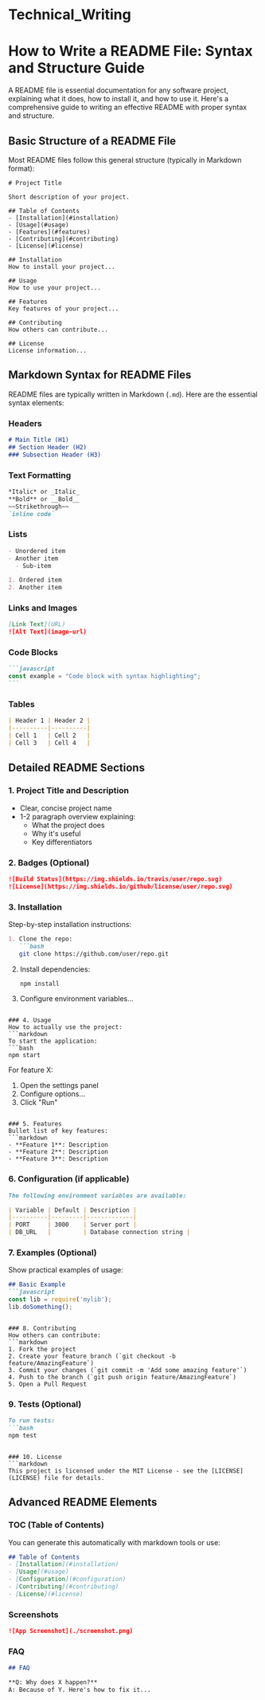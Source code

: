 # Technical_Writing

# How to Write a README File: Syntax and Structure Guide

A README file is essential documentation for any software project, explaining what it does, how to install it, and how to use it. Here's a comprehensive guide to writing an effective README with proper syntax and structure.

## Basic Structure of a README File

Most README files follow this general structure (typically in Markdown format):

```
# Project Title

Short description of your project.

## Table of Contents
- [Installation](#installation)
- [Usage](#usage)
- [Features](#features)
- [Contributing](#contributing)
- [License](#license)

## Installation
How to install your project...

## Usage
How to use your project...

## Features
Key features of your project...

## Contributing
How others can contribute...

## License
License information...
```

## Markdown Syntax for README Files

README files are typically written in Markdown (`.md`). Here are the essential syntax elements:

### Headers
```markdown
# Main Title (H1)
## Section Header (H2)
### Subsection Header (H3)
```

### Text Formatting
```markdown
*Italic* or _Italic_
**Bold** or __Bold__
~~Strikethrough~~
`inline code`
```

### Lists
```markdown
- Unordered item
- Another item
  - Sub-item

1. Ordered item
2. Another item
```

### Links and Images
```markdown
[Link Text](URL)
![Alt Text](image-url)
```

### Code Blocks
````markdown
```javascript
const example = "Code block with syntax highlighting";
```
````

### Tables
```markdown
| Header 1 | Header 2 |
|----------|----------|
| Cell 1   | Cell 2   |
| Cell 3   | Cell 4   |
```

## Detailed README Sections

### 1. Project Title and Description
- Clear, concise project name
- 1-2 paragraph overview explaining:
  - What the project does
  - Why it's useful
  - Key differentiators

### 2. Badges (Optional)
```markdown
![Build Status](https://img.shields.io/travis/user/repo.svg)
![License](https://img.shields.io/github/license/user/repo.svg)
```

### 3. Installation
Step-by-step installation instructions:
```markdown
1. Clone the repo:
   ```bash
   git clone https://github.com/user/repo.git
   ```
2. Install dependencies:
   ```bash
   npm install
   ```
3. Configure environment variables...
```

### 4. Usage
How to actually use the project:
```markdown
To start the application:
```bash
npm start
```

For feature X:
1. Open the settings panel
2. Configure options...
3. Click "Run"
```

### 5. Features
Bullet list of key features:
```markdown
- **Feature 1**: Description
- **Feature 2**: Description
- **Feature 3**: Description
```

### 6. Configuration (if applicable)
```markdown
The following environment variables are available:

| Variable | Default | Description |
|----------|---------|-------------|
| PORT     | 3000    | Server port |
| DB_URL   |         | Database connection string |
```

### 7. Examples (Optional)
Show practical examples of usage:
```markdown
## Basic Example
```javascript
const lib = require('mylib');
lib.doSomething();
```
```

### 8. Contributing
How others can contribute:
```markdown
1. Fork the project
2. Create your feature branch (`git checkout -b feature/AmazingFeature`)
3. Commit your changes (`git commit -m 'Add some amazing feature'`)
4. Push to the branch (`git push origin feature/AmazingFeature`)
5. Open a Pull Request
```

### 9. Tests (Optional)
```markdown
To run tests:
```bash
npm test
```
```

### 10. License
```markdown
This project is licensed under the MIT License - see the [LICENSE](LICENSE) file for details.
```

## Advanced README Elements

### TOC (Table of Contents)
You can generate this automatically with markdown tools or use:
```markdown
## Table of Contents
- [Installation](#installation)
- [Usage](#usage)
- [Configuration](#configuration)
- [Contributing](#contributing)
- [License](#license)
```

### Screenshots
```markdown
![App Screenshot](./screenshot.png)
```

### FAQ
```markdown
## FAQ

**Q: Why does X happen?**
A: Because of Y. Here's how to fix it...
```
